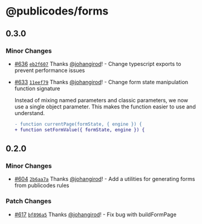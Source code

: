 # @publicodes/forms

## 0.3.0

### Minor Changes

- [#636](https://github.com/publicodes/publicodes/pull/636) [`eb2f607`](https://github.com/publicodes/publicodes/commit/eb2f607ccf41528561192bf01e192a19e626bc50) Thanks [@johangirod](https://github.com/johangirod)! - Change typescript exports to prevent performance issues

- [#633](https://github.com/publicodes/publicodes/pull/633) [`11eef79`](https://github.com/publicodes/publicodes/commit/11eef798f6bea6670591fa3b93a9bc79c8aa63da) Thanks [@johangirod](https://github.com/johangirod)! - Change form state manipulation function signature

    Instead of mixing named parameters and classic parameters, we now use a single object parameter. This makes the function easier to use and understand.

    ```diff
    - function currentPage(formState, { engine }) {
    + function setFormValue({ formState, engine }) {
    ```

## 0.2.0

### Minor Changes

- [#604](https://github.com/publicodes/publicodes/pull/604) [`2b6aa7a`](https://github.com/publicodes/publicodes/commit/2b6aa7a1151cb6e8295b1ca017dcf4fb47a8b38d) Thanks [@johangirod](https://github.com/johangirod)! - Add a utilities for generating forms from publicodes rules

### Patch Changes

- [#617](https://github.com/publicodes/publicodes/pull/617) [`bf896a5`](https://github.com/publicodes/publicodes/commit/bf896a59f73bcfc2eda1b01def7535ff5ed969d5) Thanks [@johangirod](https://github.com/johangirod)! - Fix bug with buildFormPage
